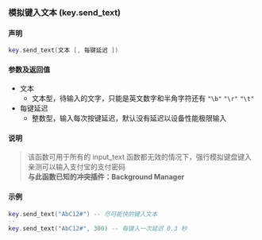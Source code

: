 ### 模拟键入文本 \(**key\.send\_text**\)

#### 声明
```lua
key.send_text(文本 [, 每键延迟 ])
```


#### 参数及返回值
- 文本
    - 文本型，待输入的文字，只能是英文数字和半角字符还有 `"\b"` `"\r"` `"\t"`
- 每键延迟
    - 整数型，输入每次按键延迟，默认没有延迟以设备性能极限输入


#### 说明
> 该函数可用于所有的 input\_text 函数都无效的情况下，强行模拟键盘键入  
> 亲测可以输入支付宝的支付密码  
> **与此函数已知的冲突插件：Background Manager**  


#### 示例  
```lua
key.send_text("AbC12#") -- 尽可能快的键入文本
--
key.send_text("AbC12#", 300) -- 每键入一次延迟 0.3 秒
```